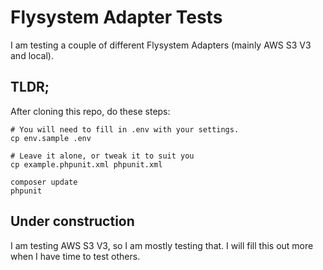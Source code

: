 # Flysystem Adapter Tests

I am testing a couple of different Flysystem Adapters (mainly AWS S3 V3 and local).

## TLDR;

After cloning this repo, do these steps:

```
# You will need to fill in .env with your settings.
cp env.sample .env

# Leave it alone, or tweak it to suit you
cp example.phpunit.xml phpunit.xml

composer update
phpunit

```

## Under construction

I am testing AWS S3 V3, so I am mostly testing that. I will fill this out more when I have time to test others. 